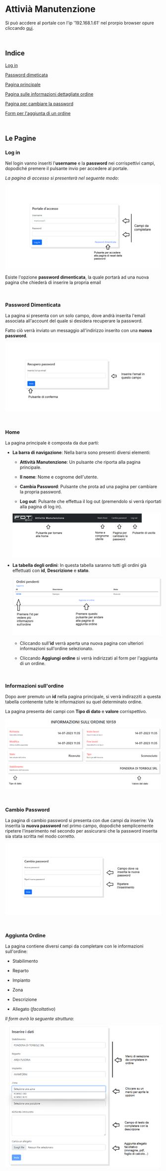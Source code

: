 # Attivià Manutenzione  
Si può accdere al portale con l'ip '192.168.1.61' nel prorpio browser opure cliccando [qui](http://192.168.1.61).

<br>

## Indice
[Log in](#log-in)

[Password dimeticata](#password-dimenticata)

[Pagina principale](#home)

[Pagina sulle informazioni dettagliate ordine](#informazioni-sullordine)

[Pagina per cambiare la password](#cambio-password)

[Form per l'aggiunta di un ordine](#aggiunta-ordine)

<br>

## Le Pagine

### Log in
Nel login vanno inseriti l'**username** e la **password** nei corrispettivi campi, dopodiché premere il pulsante invio per accedere al portale.

*La pagina di accesso si presenterà nel seguente modo*:

<img src="login.png"></img>

Esiste l'opzione **password dimenticata**, la quale portarà ad una nuova pagina che chiederà di inserire la propria email

<br>

### Password Dimenticata
La pagina si presenta con un solo campo, dove andrà inserita l'email associata all'account del quale si desidera recuperare la password.

Fatto ciò verrà inviato un messaggio all'indirizzo inserito con una **nuova password**.

<img src="email.png"></img>

<br>

### Home
La pagina principale è composta da due parti:
- **La barra di navigazione**: Nella barra sono presenti diversi elementi:
    - **Attività Manutenzione**: Un pulsante che riporta alla pagina principale.
  
    - **Il nome**: Nome e cognome dell'utente.
  
    - **Cambia Password**: Pulsante che prota ad una pagina per cambiare la propria password.
    
    - **Log out**: Pulsante che effettua il log out (premendolo si verrà riportati alla pagina di log in).

    <img src="navbar.png"></img>

- **La tabella degli ordini**: In questa tabella saranno tutti gli ordini già effettuati con **id**, **Descrizione** e **stato**.
  
    <img src="table.png"></img>

    - Cliccando sull'**id** verrà aperta una nuova pagina con ulteriori informazioni sull'ordine selezionato.
    
    - Cliccando **Aggiungi ordine** si verrà indirizzati al form per l'aggiunta di un ordine.
  
<br>

### Informazioni sull'ordine
Dopo aver premuto un **id** nella pagina principale, si verrà indirazziti a questa tabella contenente tutte le informazioni su quel determinato ordine.

La pagina presenta dei campi con **Tipo di dato** e **valore** corrispettivo.

<img src="info.png"></img>

<br>

### Cambio Password
La pagina di cambio password si presenta con due campi da inserire: Va inserita la **nuova password** nel primo campo, dopodichè semplicemente ripetere l'inserimento nel secondo per assicurarsi che la password inserita sia stata scritta nel modo corretto.

<img src="password.png"></img>

<br>

### Aggiunta Ordine
La pagina contiene diversi campi da completare con le informazioni sull'ordine:
- Stabilimento
  
- Reparto
- Impianto
- Zona
- Descrizione
- Allegato (*facoltativo*)

*Il form avrà la seguente struttura*:

<img src="form.png"></img>
